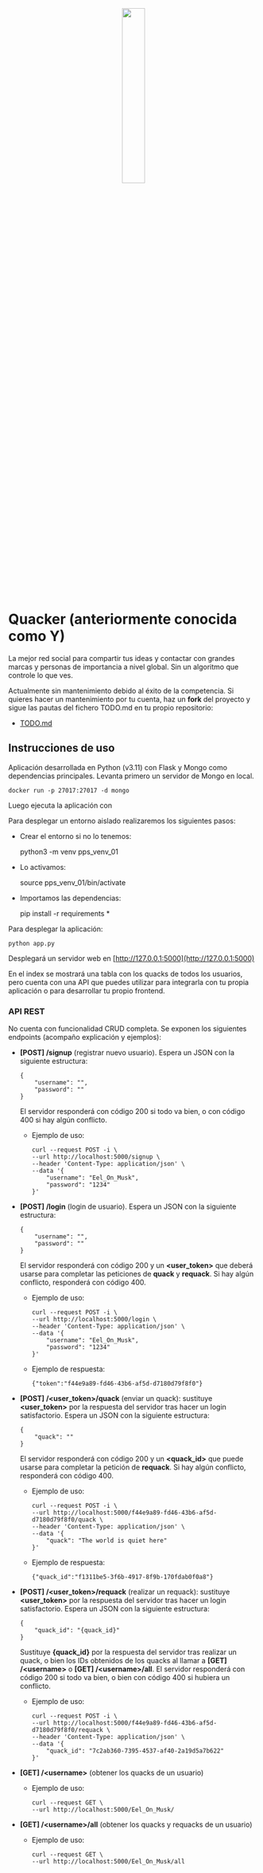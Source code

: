 <center><img src="./static/images/quacker.webp" width = 30%></img>
</center>

# Quacker (anteriormente conocida como Y)
La mejor red social para compartir tus ideas y contactar con grandes marcas y personas de importancia a nivel global. Sin un algoritmo que controle lo que ves.

Actualmente sin mantenimiento debido al éxito de la competencia. Si quieres hacer un mantenimiento por tu cuenta, haz un __fork__ del proyecto y sigue las pautas del fichero TODO.md en tu propio repositorio:
  - [TODO.md](TODO.md)

## Instrucciones de uso
Aplicación desarrollada en Python (v3.11) con Flask y Mongo como dependencias principales. Levanta primero un servidor de Mongo en local.

    docker run -p 27017:27017 -d mongo
Luego ejecuta la aplicación con

Para desplegar un entorno aislado realizaremos los siguientes pasos:

  - Crear el entorno si no lo tenemos:

    python3 -m venv pps_venv_01 

  - Lo activamos:

    source pps_venv_01/bin/activate

  - Importamos las dependencias:

    pip install -r requirements * 

Para desplegar la aplicación:

    python app.py

Desplegará un servidor web en [http://127.0.0.1:5000](http://127.0.0.1:5000)

En el index se mostrará una tabla con los quacks de todos los usuarios, pero cuenta con una API que puedes utilizar para integrarla con tu propia aplicación o para desarrollar tu propio frontend.

### API REST
No cuenta con funcionalidad CRUD completa. Se exponen los siguientes endpoints (acompaño explicación y ejemplos):
  - __\[POST\] /signup__ (registrar nuevo usuario). Espera un JSON con la siguiente estructura:
  
        {
            "username": "",
            "password": ""
        }
    El servidor responderá con código 200 si todo va bien, o con código 400 si hay algún conflicto.

      - Ejemplo de uso:

            curl --request POST -i \
            --url http://localhost:5000/signup \
            --header 'Content-Type: application/json' \
            --data '{
                "username": "Eel_On_Musk",
                "password": "1234"
            }'
  - __\[POST\] /login__ (login de usuario). Espera un JSON con la siguiente estructura:
  
        {
            "username": "",
            "password": ""
        }
    El servidor responderá con código 200 y un __\<user_token\>__ que deberá usarse para completar las peticiones de __quack__ y __requack__. Si hay algún conflicto, responderá con código 400.
      - Ejemplo de uso:

            curl --request POST -i \
            --url http://localhost:5000/login \
            --header 'Content-Type: application/json' \
            --data '{
                "username": "Eel_On_Musk",
                "password": "1234"
            }'
      - Ejemplo de respuesta:

            {"token":"f44e9a89-fd46-43b6-af5d-d7180d79f8f0"}
  - __\[POST\] /\<user_token\>/quack__ (enviar un quack): sustituye __\<user_token\>__ por la respuesta del servidor tras hacer un login satisfactorio. Espera un JSON con la siguiente estructura:

        {
            "quack": ""
        }
    El servidor responderá con código 200 y un __\<quack_id\>__ que puede usarse para completar la petición de __requack__. Si hay algún conflicto, responderá con código 400.
      - Ejemplo de uso:

            curl --request POST -i \
            --url http://localhost:5000/f44e9a89-fd46-43b6-af5d-d7180d79f8f0/quack \
            --header 'Content-Type: application/json' \
            --data '{
                "quack": "The world is quiet here"
            }'
      - Ejemplo de respuesta:

            {"quack_id":"f1311be5-3f6b-4917-8f9b-170fdab0f0a8"}
  - __\[POST\] /\<user_token\>/requack__ (realizar un requack): sustituye __\<user_token\>__ por la respuesta del servidor tras hacer un login satisfactorio. Espera un JSON con la siguiente estructura:

        {
            "quack_id": "{quack_id}"
        }
    Sustituye __{quack_id}__ por la respuesta del servidor tras realizar un quack, o bien los IDs obtenidos de los quacks al llamar a  __\[GET\] /\<username\>__ o  __\[GET\] /\<username\>/all__. El servidor responderá con código 200 si todo va bien, o bien con código 400 si hubiera un conflicto.
      - Ejemplo de uso:

            curl --request POST -i \
            --url http://localhost:5000/f44e9a89-fd46-43b6-af5d-d7180d79f8f0/requack \
            --header 'Content-Type: application/json' \
            --data '{
                "quack_id": "7c2ab360-7395-4537-af40-2a19d5a7b622"
            }'
  - __\[GET\] /\<username\>__ (obtener los quacks de un usuario)
      - Ejemplo de uso:

            curl --request GET \
            --url http://localhost:5000/Eel_On_Musk/
  - __\[GET\] /\<username\>/all__ (obtener los quacks y requacks de un usuario)
      - Ejemplo de uso:

            curl --request GET \
            --url http://localhost:5000/Eel_On_Musk/all
